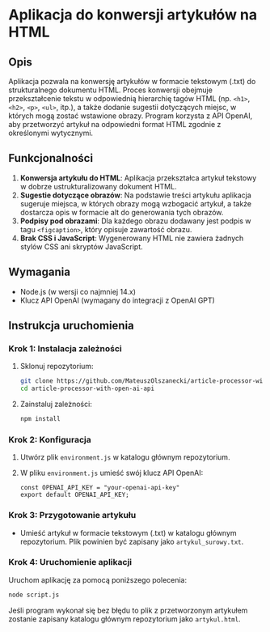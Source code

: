 # Aplikacja do konwersji artykułów na HTML

## Opis

Aplikacja pozwala na konwersję artykułów w formacie tekstowym (.txt) do strukturalnego dokumentu HTML. Proces konwersji obejmuje przekształcenie tekstu w odpowiednią hierarchię tagów HTML (np. `<h1>`, `<h2>`, `<p>`, `<ul>`, itp.), a także dodanie sugestii dotyczących miejsc, w których mogą zostać wstawione obrazy. Program korzysta z API OpenAI, aby przetworzyć artykuł na odpowiedni format HTML zgodnie z określonymi wytycznymi.

## Funkcjonalności

1. **Konwersja artykułu do HTML**: Aplikacja przekształca artykuł tekstowy w dobrze ustrukturalizowany dokument HTML.
2. **Sugestie dotyczące obrazów**: Na podstawie treści artykułu aplikacja sugeruje miejsca, w których obrazy mogą wzbogacić artykuł, a także dostarcza opis w formacie alt do generowania tych obrazów.
3. **Podpisy pod obrazami**: Dla każdego obrazu dodawany jest podpis w tagu `<figcaption>`, który opisuje zawartość obrazu.
4. **Brak CSS i JavaScript**: Wygenerowany HTML nie zawiera żadnych stylów CSS ani skryptów JavaScript.

## Wymagania

- Node.js (w wersji co najmniej 14.x)
- Klucz API OpenAI (wymagany do integracji z OpenAI GPT)

## Instrukcja uruchomienia

### Krok 1: Instalacja zależności

1. Sklonuj repozytorium:

    ```bash
    git clone https://github.com/MateuszOlszanecki/article-processor-with-open-ai-api.git
    cd article-processor-with-open-ai-api
    ```

2. Zainstaluj zależności:

    ```bash
    npm install
    ```

### Krok 2: Konfiguracja

1. Utwórz plik `environment.js` w katalogu głównym repozytorium.
2. W pliku `environment.js` umieść swój klucz API OpenAI:

    ```
    const OPENAI_API_KEY = "your-openai-api-key"
    export default OPENAI_API_KEY;
    ```

### Krok 3: Przygotowanie artykułu

- Umieść artykuł w formacie tekstowym (.txt) w katalogu głównym repozytorium. Plik powinien być zapisany jako `artykul_surowy.txt`.

### Krok 4: Uruchomienie aplikacji

Uruchom aplikację za pomocą poniższego polecenia:

```bash
node script.js
```

Jeśli program wykonał się bez błędu to plik z przetworzonym artykułem zostanie zapisany katalogu głównym repozytorium jako `artykul.html`.
